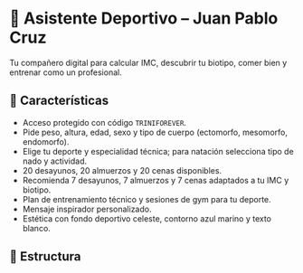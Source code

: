 # 🦊 Asistente Deportivo – Juan Pablo Cruz

Tu compañero digital para calcular IMC, descubrir tu biotipo, comer bien y entrenar como un profesional.

## 🎯 Características
- Acceso protegido con código `TRINIFOREVER`.
- Pide peso, altura, edad, sexo y tipo de cuerpo (ectomorfo, mesomorfo, endomorfo).
- Elige tu deporte y especialidad técnica; para natación selecciona tipo de nado y actividad.
- 20 desayunos, 20 almuerzos y 20 cenas disponibles.
- Recomienda 7 desayunos, 7 almuerzos y 7 cenas adaptados a tu IMC y biotipo.
- Plan de entrenamiento técnico y sesiones de gym para tu deporte.
- Mensaje inspirador personalizado.
- Estética con fondo deportivo celeste, contorno azul marino y texto blanco.

## 📁 Estructura
